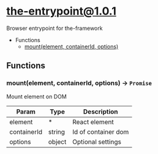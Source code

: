 # the-entrypoint@1.0.1

Browser entrypoint for the-framework

+ Functions
  + [mount(element, containerId, options)](#the-entrypoint-function-mount)

## Functions

<a class='md-heading-link' name="the-entrypoint-function-mount" ></a>

### mount(element, containerId, options) -> `Promise`

Mount element on DOM

| Param | Type | Description |
| ----- | --- | -------- |
| element | * | React element |
| containerId | string | Id of container dom |
| options | object | Optional settings |





